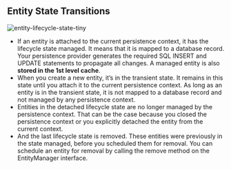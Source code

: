 ## Entity State Transitions

![entity-lifecycle-state-tiny](https://user-images.githubusercontent.com/6800366/43621948-1b467ad0-971d-11e8-85c9-c712231160ec.png)


* If an entity is attached to the current persistence context, it has the lifecycle state managed. 
It means that it is mapped to a database record. Your persistence provider generates the required SQL INSERT and UPDATE statements
to propagate all changes. A managed entity is also **stored in the 1st level cache**.
* When you create a new entity, it’s in the transient state. It remains in this state until you attach it to the current persistence 
context. As long as an entity is in the transient state, it is not mapped to a database record and not managed by any persistence context.
* Entities in the detached lifecycle state are no longer managed by the persistence context. That can be the case because 
you closed the persistence context or you explicitly detached the entity from the current context. 
* And the last lifecycle state is removed. These entities were previously in the state managed, before you scheduled them 
for removal. You can schedule an entity for removal by calling the remove method on the EntityManager interface.
